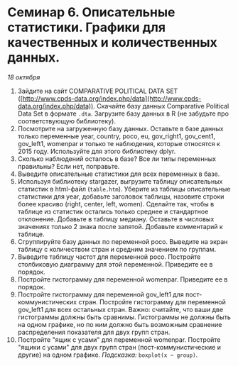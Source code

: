 # Семинар 6. Описательные статистики. Графики для качественных и количественных данных.

*18 октября*

1. Зайдите на сайт COMPARATIVE POLITICAL DATA SET ([http://www.cpds-data.org/index.php/data](http://www.cpds-data.org/index.php/data)). Скачайте базу данных Comparative Political Data Set в формате `.dta`. Загрузите базу данных в R (не забудьте про соответствующую библиотеку).
2. Посмотрите на загруженную базу данных. Оставьте в базе данных только переменные year, country, poco, eu, gov_right1, gov_cent1, gov_left1, womenpar и только те наблюдения, которые относятся к 2015 году. Используйте для этого библиотеку dplyr.
3. Сколько наблюдений осталось в базе? Все ли типы переменных правильны? Если нет, поправьте.
4. Выведите описательные статистики для всех переменных в базе.
5. Используя библиотеку stargazer, выгрузите таблицу описательных статистик в html-файл (`table.htm`). Уберите из таблицы описательные статистики для year, добавьте заголовок таблицы, назовите строки более красиво (right, center, left, women). Сделайте так, чтобы в таблице из статистик остались только среднее и стандартное отклонение. Добавьте в таблицу медиану. Оставьте в числовых значениях только 2 знака после запятой. Добавьте комментарий к таблице.
6. Сгруппируйте базу данных по переменной poco. Выведите на экран таблицу с количеством стран и средним значением по группам.
7. Выведите таблицу частот для переменной poco. Постройте столбиковую диаграмму для этой переменной. Приведите ее в порядок.
8. Постройте гистограмму для переменной womenpar. Приведите ее в порядок.
9. Постройте гистограмму для переменной gov_left1 для пост-коммунистических стран. Постройте гистограмму для переменной gov_left1 для всех остальных стран. Важно: считайте, что ваши две гистограммы должны быть сравнимы. Гистограммы не должны быть на одном графике, но по ним должно быть возможным сравнение распределения показателя для двух групп стран.
10. Постройте "ящик с усами" для переменной womenpar. Постройте "ящики с усами" для двух групп стран (пост-коммунистические и другие) на одном графике. *Подсказка:* `boxplot(x ~ group)`.